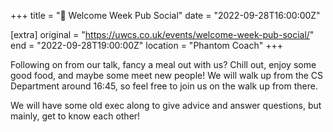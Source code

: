 +++
title = "🍔 Welcome Week Pub Social"
date = "2022-09-28T16:00:00Z"

[extra]
original = "https://uwcs.co.uk/events/welcome-week-pub-social/"    
end = "2022-09-28T19:00:00Z"
location = "Phantom Coach"
+++

Following on from our talk, fancy a meal out with us? Chill out, enjoy some good food, and maybe some meet new people\! We will walk up from the CS Department around 16:45, so feel free to join us on the walk up from there.  
  
We will have some old exec along to give advice and answer questions, but mainly, get to know each other\!

